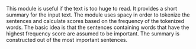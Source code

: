 This module is useful if the text is too huge to read. It provides a short summary for the input text. The module uses spacy in order to tokenize the sentences and calculate scores based on the frequency of the tokenized words. The basic idea is that the sentences containing words that have the highest frequency score are assumed to be important. The summary is constructed out of the most important sentences. 